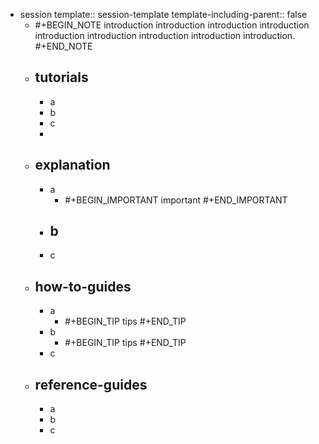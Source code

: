 - session
  template:: session-template
  template-including-parent:: false
	- #+BEGIN_NOTE
	  introduction introduction introduction introduction introduction introduction introduction introduction introduction.  
	  #+END_NOTE
	- ## tutorials
		- a
		- b
		- c
		-
	- ## explanation
		- a
			- #+BEGIN_IMPORTANT
			  important
			  #+END_IMPORTANT
		- b
			-
		- c
	- ## how-to-guides
		- a
			- #+BEGIN_TIP
			  tips
			  #+END_TIP
		- b
			- #+BEGIN_TIP
			  tips
			  #+END_TIP
		- c
	- ## reference-guides
		- a
		- b
		- c